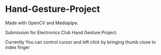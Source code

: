 # Hand-Gesture-Project
Made with OpenCV and Mediapipe.

Submission for Electronics Club Hand Gesture Project.

Currently You can control cursor and left click by bringing thumb close to index finger
